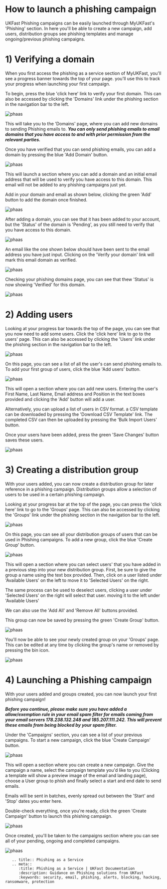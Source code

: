 # How to launch a phishing campaign

UKFast Phishing campaigns can be easily launched through MyUKFast's 'Phishing' section. In here you'll be able to create a new campaign, add users, distribution groups see phishing templates and manage ongoing/previous phishing campaigns.

# 1) Verifying a domain

When you first access the phishing as a service section of MyUKFast, you'll see a progress banner towards the top of your page. you'll use this to track your progress when launching your first campaign.

To begin, press the blue 'click here' link to verify your first domain. This can also be accessed by clicking the 'Domains' link under the phishing section in the navigation bar to the left.

![phaas](files/verifydomain1.png)


This will take you to the 'Domains' page, where you can add new domains to sending Phishing emails to. ***You can only send phishing emails to email domains that you have access to and with prior permission from the relevant parties.***

Once you have verified that you can send phishing emails, you can add a domain by pressing the blue 'Add Domain' button.

![phaas](files/verifydomain2.png)


This will launch a section where you can add a domain and an initial email address that will be used to verify you have access to this domain. This email will not be added to any phishing campaigns just yet.

Add in your domain and email as shown below, clicking the green 'Add' button to add the domain once finished.

![phaas](files/verifydomain4.png)


After adding a domain, you can see that it has been added to your account, but the 'Status' of the domain is 'Pending', as you still need to verify that you have access to this domain.

![phaas](files/verifydomain5.png)


An email like the one shown below should have been sent to the email address you have just input. Clicking on the 'Verify your domain' link will mark this email domain as verified.

![phaas](files/verifydomain6.png)


Checking your phishing domains page, you can see that thew 'Status' is now showing 'Verified' for this domain.

![phaas](files/verifydomain7.png)


# 2) Adding users

Looking at your progress bar towards the top of the page, you can see that you now need to add some users. Click the 'click here' link to go to the users' page. This can also be accessed by clicking the 'Users' link under the phishing section in the navigation bar to the left.

![phaas](files/users1.png)


On this page, you can see a list of all the user's can send phishing emails to. To add your first group of users, click the blue 'Add users' button.

![phaas](files/users2.png)


This will open a section where you can add new users. Entering the user's First Name, Last Name, Email address and Position in the text boxes provided and clicking the 'Add' button will add a user.

Alternatively, you can upload a list of users in CSV format. a CSV template can be downloaded by pressing the 'Download CSV Template' link. The completed CSV can then be uploaded by pressing the 'Bulk Import Users' button.

Once your users have been added, press the green 'Save Changes' button saves these users.

![phaas](files/users5.png)


# 3) Creating a distribution group

With your users added, you can now create a distribution group for later reference in a phishing campaign. Distribution groups allow a selection of users to be used in a certain phishing campaign.

Looking at your progress bar at the top of the page, you can press the 'click here' link to go to the 'Groups' page. This can also be accessed by clicking the 'Groups' link under the phishing section in the navigation bar to the left.

![phaas](files/group1.png)


On this page, you can see all your distribution groups of users that can be used in Phishing campaigns. To add a new group, click the blue 'Create Group' button.

![phaas](files/group2.png)


This will open a section where you can select users' that you have added in a previous step into your new distribution group. First, be sure to give the group a name using the text box provided. Then, click on a user listed under 'Available Users' on the left to move it to 'Selected Users' on the right.

The same process can be used to deselect users, clicking a user under 'Selected Users' on the right will select that user. moving it to the left under 'Available Users'

We can also use the 'Add All' and 'Remove All' buttons provided.

This group can now be saved by pressing the green 'Create Group' button.

![phaas](files/group4.png)


You'll now be able to see your newly created group on your 'Groups' page. This can be edited at any time by clicking the group's name or removed by pressing the bin icon.

![phaas](files/group5.png)


# 4) Launching a Phishing campaign

With your users added and groups created, you can now launch your first phishing campaign!

***Before you continue, please make sure you have added a allow/exemption rule in your email spam filter for emails coming from your email servers 178.238.132.248 and 185.207.111.242. This will prevent these emails from being blocked by your spam filter.***

Under the 'Campaigns' section, you can see a list of your previous campaigns. To start a new campaign, click the blue 'Create Campaign' button.

![phaas](files/campaign1.png)


This will open a section where you can create a new campaign. Give the campaign a name, select the campaign template you'd like to you (Clicking a template will show a preview image of the email and landing page), choose a User group to phish and finally select a start and end date to send emails.

Emails will be sent in batches, evenly spread out between the 'Start' and 'Stop' dates you enter here.

Double-check everything, once you're ready, click the green 'Create Campaign' button to launch this phishing campaign.

![phaas](files/campaign2.png)

Once created, you'll be taken to the campaigns section where you can see all of your pending, ongoing and completed campaigns.

![phaas](files/campaign3.png)

```eval_rst
   .. title:: Phishing as a Service
   .. meta::
      :title: Phishing as a Service | UKFast Documentation
      :description: Guidance on Phishing solutions from UKFast
      :keywords: security, email, phishing, alerts, blocking, hacking, ransomware, protection
```

